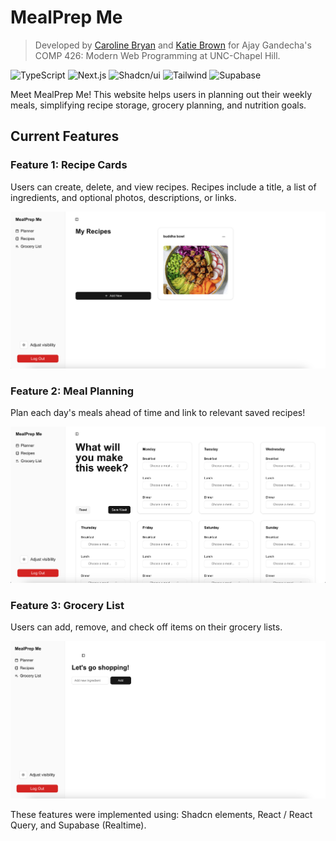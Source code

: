 # MealPrep Me

> Developed by [Caroline Bryan](https://github.com/cgbryan1) and [Katie Brown](https://github.com/kgbrown5) for Ajay Gandecha's COMP 426: Modern Web Programming at UNC-Chapel Hill.


![TypeScript](https://img.shields.io/badge/-TypeScript-05122A?style=flat&logo=typescript)
![Next.js](https://img.shields.io/badge/-Next.js-05122A?style=flat&logo=nextdotjs)
![Shadcn/ui](https://img.shields.io/badge/-Shadcn_UI-05122A?style=flat&logo=shadcnui)
![Tailwind](https://img.shields.io/badge/-Tailwind-05122A?style=flat&logo=tailwindcss)
![Supabase](https://img.shields.io/badge/-Supabase-05122A?style=flat&logo=supabase)

Meet MealPrep Me! This website helps users in planning out their weekly meals, simplifying recipe storage, grocery planning, and nutrition goals.

## Current Features

### Feature 1: Recipe Cards
Users can create, delete, and view recipes. Recipes include a title, a list of ingredients, and optional photos, descriptions, or links.

![Recipe page](recipe.png)


### Feature 2: Meal Planning
Plan each day's meals ahead of time and link to relevant saved recipes!

![Grocery List](meal-plan.png)


### Feature 3: Grocery List
Users can add, remove, and check off items on their grocery lists.

![Grocery List](shopping-list.png)

These features were implemented using: Shadcn elements, React / React Query, and Supabase (Realtime).
